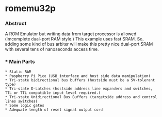 # romemu32p
### Abstruct
A ROM Emulator but writing data from target processor is allowed (imcomplete dual-port RAM style.)
This example uses fast SRAM. So, adding some kind of bus arbiter will make this pretty nice dual-port SRAM with several tens of nanoseconds access time.

### * Main Parts
    * Static RAM 
    * Paspberry Pi Pico (USB interface and host side data manipulation)
    * Tri-state bidirectional bus buffers (hostside must be a 5V-tolerant type) 
    * Tri-state D-Latches (hostside address line expanders and switches, TTL or TTL compatible input level required.)
    * Tri-state Unidirectional Bus Buffers (targetside address and control lines switches)
    * Some logic gates
    * Adequate length of reset signal output cord
